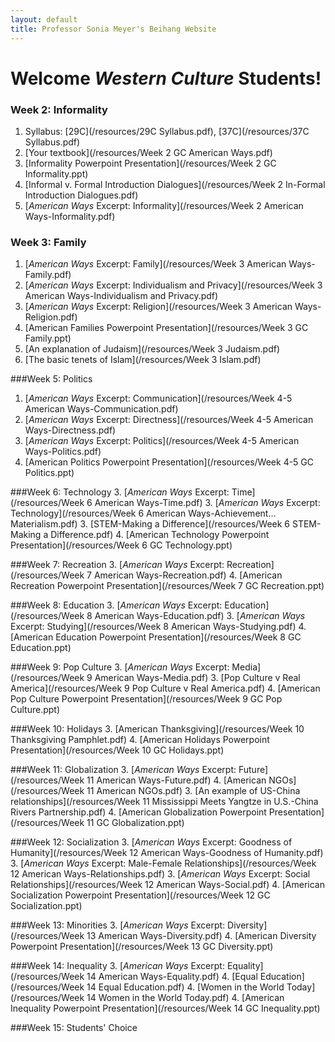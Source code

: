 ```yaml
---
layout: default
title: Professor Sonia Meyer's Beihang Website
---
```


# Welcome *Western Culture* Students!

<div class="week" id="week-2" markdown="1">

### Week 2: Informality

1. Syllabus: [29C](/resources/29C Syllabus.pdf), [37C](/resources/37C Syllabus.pdf)
2. [Your textbook](/resources/Week 2 GC American Ways.pdf)
3. [Informality Powerpoint Presentation](/resources/Week 2 GC Informality.ppt)
4. [Informal v. Formal Introduction Dialogues](/resources/Week 2 In-Formal Introduction Dialogues.pdf)
5. [*American Ways* Excerpt: Informality](/resources/Week 2 American Ways-Informality.pdf)

</div>

<div class="week" id="week-3" markdown="1">

### Week 3: Family

1. [*American Ways* Excerpt: Family](/resources/Week 3 American Ways-Family.pdf)
2. [*American Ways* Excerpt: Individualism and Privacy](/resources/Week 3 American Ways-Individualism and Privacy.pdf)
3. [*American Ways* Excerpt: Religion](/resources/Week 3 American Ways-Religion.pdf)
3. [American Families Powerpoint Presentation](/resources/Week 3 GC Family.ppt)
4. [An explanation of Judaism](/resources/Week 3 Judaism.pdf)
5. [The basic tenets of Islam](/resources/Week 3 Islam.pdf)

</div>

<div class="week" id="week-4and5" markdown="1">

###Week 5: Politics

1. [*American Ways* Excerpt: Communication](/resources/Week 4-5 American Ways-Communication.pdf)
2. [*American Ways* Excerpt: Directness](/resources/Week 4-5 American Ways-Directness.pdf)
3. [*American Ways* Excerpt: Politics](/resources/Week 4-5 American Ways-Politics.pdf)
4. [American Politics Powerpoint Presentation](/resources/Week 4-5 GC Politics.ppt)

</div>

<div class="week" id="week-6" markdown="1">

###Week 6: Technology
3. [*American Ways* Excerpt: Time](/resources/Week 6 American Ways-Time.pdf)
3. [*American Ways* Excerpt: Technology](/resources/Week 6 American Ways-Achievement…Materialism.pdf)
3. [STEM-Making a Difference](/resources/Week 6 STEM-Making a Difference.pdf)
4. [American Technology Powerpoint Presentation](/resources/Week 6 GC Technology.ppt)

</div>

<div class="week" id="week-7" markdown="1">

###Week 7: Recreation
3. [*American Ways* Excerpt: Recreation](/resources/Week 7 American Ways-Recreation.pdf)
4. [American Recreation Powerpoint Presentation](/resources/Week 7 GC Recreation.ppt)

</div>

<div class="week" id="week-8" markdown="1">

###Week 8: Education
3. [*American Ways* Excerpt: Education](/resources/Week 8 American Ways-Education.pdf)
3. [*American Ways* Excerpt: Studying](/resources/Week 8 American Ways-Studying.pdf)
4. [American Education Powerpoint Presentation](/resources/Week 8 GC Education.ppt)

</div>

<div class="week" id="week-9" markdown="1">

###Week 9: Pop Culture
3. [*American Ways* Excerpt: Media](/resources/Week 9 American Ways-Media.pdf)
3. [Pop Culture v Real America](/resources/Week 9 Pop Culture v Real America.pdf)
4. [American Pop Culture Powerpoint Presentation](/resources/Week 9 GC Pop Culture.ppt)

</div>

<div class="week" id="week-10" markdown="1">

###Week 10: Holidays
3. [American Thanksgiving](/resources/Week 10 Thanksgiving Pamphlet.pdf)
4. [American Holidays Powerpoint Presentation](/resources/Week 10 GC Holidays.ppt)

</div>

<div class="week" id="week-11" markdown="1">

###Week 11: Globalization
3. [*American Ways* Excerpt: Future](/resources/Week 11 American Ways-Future.pdf)
4. [American NGOs](/resources/Week 11 American NGOs.pdf)
3. [An example of US-China relationships](/resources/Week 11 Mississippi Meets Yangtze in U.S.-China Rivers Partnership.pdf)
4. [American Globalization Powerpoint Presentation](/resources/Week 11 GC Globalization.ppt)

</div>

<div class="week" id="week-12" markdown="1">

###Week 12: Socialization
3. [*American Ways* Excerpt: Goodness of Humanity](/resources/Week 12 American Ways-Goodness of Humanity.pdf)
3. [*American Ways* Excerpt: Male-Female Relationships](/resources/Week 12 American Ways-Relationships.pdf)
3. [*American Ways* Excerpt: Social Relationships](/resources/Week 12 American Ways-Social.pdf)
4. [American Socialization Powerpoint Presentation](/resources/Week 12 GC Socialization.ppt)

</div>

<div class="week" id="week-13" markdown="1">

###Week 13: Minorities
3. [*American Ways* Excerpt: Diversity](/resources/Week 13 American Ways-Diversity.pdf)
4. [American Diversity Powerpoint Presentation](/resources/Week 13 GC Diversity.ppt)

</div>

<div class="week" id="week-14" markdown="1">

###Week 14: Inequality
3. [*American Ways* Excerpt: Equality](/resources/Week 14 American Ways-Equality.pdf)
4. [Equal Education](/resources/Week 14 Equal Education.pdf)
4. [Women in the World Today](/resources/Week 14 Women in the World Today.pdf)
4. [American Inequality Powerpoint Presentation](/resources/Week 14 GC Inequality.ppt)

</div>

<div class="week" id="week-15" markdown="1">

###Week 15: Students' Choice

</div>
